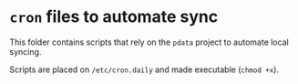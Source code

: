 # `cron` files to automate sync

This folder contains scripts that rely on the `pdata` project to automate local syncing.

Scripts are placed on `/etc/cron.daily` and made executable (`chmod +x`).

